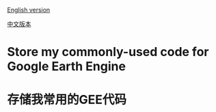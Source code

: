 [English version](#Store-my-commonly-used-code-for-Google-Earth-Engine)

[中文版本](#存储我常用的gee代码)

# Store my commonly-used code for Google Earth Engine

# 存储我常用的GEE代码

